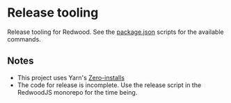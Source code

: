 # Release tooling

Release tooling for Redwood. See the [package.json](./package.json) scripts for the available commands.

## Notes

- This project uses Yarn's [Zero-installs](https://yarnpkg.com/features/caching#zero-installs)
- The code for release is incomplete. Use the release script in the RedwoodJS monorepo for the time being.

